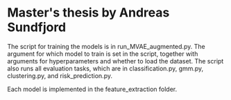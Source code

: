 # Master's thesis by Andreas Sundfjord

The script for training the models is in run_MVAE_augmented.py. The argument for which model to train is set
in the script, together with arguments for hyperparameters and whether to load the dataset.
The script also runs all evaluation tasks, which are in classification.py, gmm.py, clustering.py, 
and risk_prediction.py. 

Each model is implemented in the feature_extraction folder.